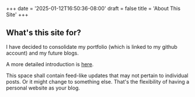 +++
date = '2025-01-12T16:50:36-08:00'
draft = false
title = 'About This Site'
+++


## What's this site for?

I have decided to consolidate my portfolio (which is linked to my github
account) and my future blogs.

A more detailed introduction is [here](/personal_blog/hello_world/).

This space shall contain feed-like updates that may not pertain to individual
posts. Or it might change to something else. That's the flexibility of having
a personal website as your blog.
